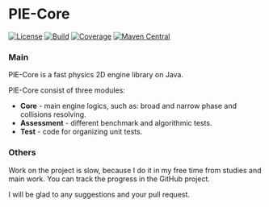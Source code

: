 PIE-Core
=========

[![License](https://img.shields.io/github/license/introfog/PIE2-Core?logo=Apache-2.0)](https://github.com/introfog/PIE2-Core/blob/develop/LICENSE.txt)
[![Build](https://github.com/introfog/PIE2-Core/workflows/Build/badge.svg?branch=develop)](https://github.com/introfog/PIE2-Core/actions?query=workflow%3ABuild+branch%3Adevelop)
[![Coverage](https://sonarcloud.io/api/project_badges/measure?project=introfog_PIE-Core&metric=coverage)](https://sonarcloud.io/dashboard?id=introfog_PIE-Core)
[![Maven Central](https://maven-badges.herokuapp.com/maven-central/com.github.introfog.pie/root/badge.svg)](https://mvnrepository.com/artifact/com.github.introfog.pie)

### Main
PIE-Core is a fast physics 2D engine library on Java.

PIE-Core consist of three modules:
* **Core** - main engine logics, such as: broad and narrow phase and collisions resolving.
* **Assessment** - different benchmark and algorithmic tests.
* **Test** - code for organizing unit tests.

### Others

Work on the project is slow, because I do it in my free time from studies and main work.
You can track the progress in the GitHub project. 

I will be glad to any suggestions and your pull request.
